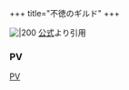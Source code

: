 +++
title="不徳のギルド"
+++

![|200](https://www.bs11.jp/anime/img/futoku-no-guild.jpg)
[公式](https://www.google.com/url?sa=i&url=https%3A%2F%2Fwww.bs11.jp%2Fanime%2Fsp%2Ffutoku-no-guild%2F&psig=AOvVaw244K0CEwLVz63tRjQR-D6_&ust=1720778538714000&source=images&cd=vfe&opi=89978449&ved=0CBEQjRxqFwoTCJCsxeHdnocDFQAAAAAdAAAAABAZ)より引用


### PV
[PV](https://www.youtube.com/watch?v=U5yafwc1l1I)
